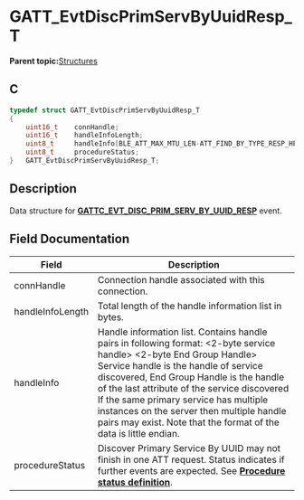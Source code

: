 # GATT\_EvtDiscPrimServByUuidResp\_T

**Parent topic:**[Structures](GUID-033AEAE3-56F0-4C38-99A5-6315F4885209.md)

## C

```c
typedef struct GATT_EvtDiscPrimServByUuidResp_T
{
    uint16_t    connHandle;
    uint16_t    handleInfoLength;
    uint8_t     handleInfo[BLE_ATT_MAX_MTU_LEN-ATT_FIND_BY_TYPE_RESP_HEADER_SIZE];
    uint8_t     procedureStatus;
}   GATT_EvtDiscPrimServByUuidResp_T;
```

## Description

Data structure for **[GATTC\_EVT\_DISC\_PRIM\_SERV\_BY\_UUID\_RESP](GUID-506F6039-E62F-4121-8CA8-2335BAF7EFB6.md)** event.

## Field Documentation

|Field|Description|
|-----|-----------|
|connHandle|Connection handle associated with this connection.|
|handleInfoLength|Total length of the handle information list in bytes.|
|handleInfo|Handle information list. Contains handle pairs in following format: <2-byte service handle\> <2-byte End Group Handle\> Service handle is the handle of service discovered, End Group Handle is the handle of the last attribute of the service discovered If the same primary service has multiple instances on the server then multiple handle pairs may exist. Note that the format of the data is little endian.|
|procedureStatus|Discover Primary Service By UUID may not finish in one ATT request. Status indicates if further events are expected. See **[Procedure status definition](GUID-9BD44B68-1DF0-497B-8AF2-AF07BD9BB2A9.md)**.|


